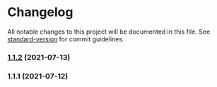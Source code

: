 # Changelog

All notable changes to this project will be documented in this file. See [standard-version](https://github.com/conventional-changelog/standard-version) for commit guidelines.

### [1.1.2](https://github.com/koatty/koatty_core/compare/v1.1.1...v1.1.2) (2021-07-13)

### 1.1.1 (2021-07-12)
